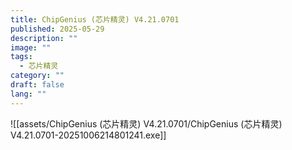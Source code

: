 ```yaml
---
title: ChipGenius (芯片精灵) V4.21.0701
published: 2025-05-29
description: ""
image: ""
tags:
  - 芯片精灵
category: ""
draft: false
lang: ""
---
```


![[assets/ChipGenius (芯片精灵) V4.21.0701/ChipGenius (芯片精灵) V4.21.0701-20251006214801241.exe]]